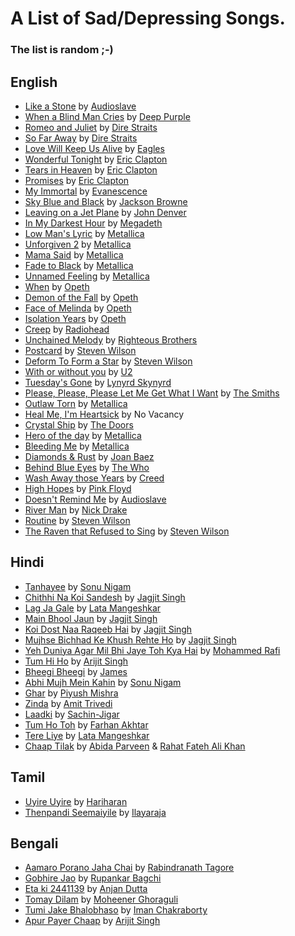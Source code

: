 # A List of Sad/Depressing Songs.
### The list is random ;-)

<!-- The list start from here -->
<!-- _PLACEHOLDER_ -->

## English

* [Like a Stone](https://www.youtube.com/watch?v=4zdoXgGnKdc) by [Audioslave](https://en.wikipedia.org/wiki/Audioslave)
* [When a Blind Man Cries](https://www.youtube.com/watch?v=9_Iq9CWuqMM) by [Deep Purple](http://en.wikipedia.org/wiki/Deep_Purple)
* [Romeo and Juliet](https://www.youtube.com/watch?v=mxfjSnMN88U) by [Dire Straits](http://en.wikipedia.org/wiki/Dire_Straits)
* [So Far Away](https://www.youtube.com/watch?v=2AA64eCt2zs) by [Dire Straits](http://en.wikipedia.org/wiki/Dire_Straits)
* [Love Will Keep Us Alive](https://www.youtube.com/watch?v=ljrB3M2IEqw) by [Eagles](http://en.wikipedia.org/wiki/Eagles_%28band%29)
* [Wonderful Tonight](https://www.youtube.com/watch?v=xl7Hd2r0LOs) by [Eric Clapton](http://en.wikipedia.org/wiki/Eric_Clapton)
* [Tears in Heaven](https://www.youtube.com/watch?v=JxPj3GAYYZ0) by [Eric Clapton](http://en.wikipedia.org/wiki/Eric_Clapton)
* [Promises](https://www.youtube.com/watch?v=IuZkUftTwKo) by [Eric Clapton](http://en.wikipedia.org/wiki/Eric_Clapton)
* [My Immortal](https://www.youtube.com/watch?v=5anLPw0Efmo) by [Evanescence](http://en.wikipedia.org/wiki/Evanescence)
* [Sky Blue and Black](https://www.youtube.com/watch?v=ZaT04YFgAIY) by [Jackson Browne](http://en.wikipedia.org/wiki/Jackson_Browne)
* [Leaving on a Jet Plane](https://www.youtube.com/watch?v=f4hsC0nRvZM) by [John Denver](http://en.wikipedia.org/wiki/John_Denver)
* [In My Darkest Hour](https://www.youtube.com/watch?v=S6LL5iA6y9o) by [Megadeth](http://en.wikipedia.org/wiki/Megadeth)
* [Low Man's Lyric](https://www.youtube.com/watch?v=k2Qq_tBhDsQ) by [Metallica](http://en.wikipedia.org/wiki/Metallica)
* [Unforgiven 2](https://www.youtube.com/watch?v=G-Bn_kD6QN4) by [Metallica](http://en.wikipedia.org/wiki/Metallica)
* [Mama Said](https://www.youtube.com/watch?v=4FKYsUEuvIo) by [Metallica](http://en.wikipedia.org/wiki/Metallica)
* [Fade to Black](https://www.youtube.com/watch?v=WEQnzs8wl6E) by [Metallica](http://en.wikipedia.org/wiki/Metallica)
* [Unnamed Feeling](https://www.youtube.com/watch?v=NTU6NLovI_Q) by [Metallica](http://en.wikipedia.org/wiki/Metallica)
* [When](https://www.youtube.com/watch?v=ZjkNe4UkYSs) by [Opeth](http://en.wikipedia.org/wiki/Opeth)
* [Demon of the Fall](https://www.youtube.com/watch?v=fT_waNzdKMg) by [Opeth](http://en.wikipedia.org/wiki/Opeth)
* [Face of Melinda](https://www.youtube.com/watch?v=WGg155CcGKE) by [Opeth](http://en.wikipedia.org/wiki/Opeth)
* [Isolation Years](https://www.youtube.com/watch?v=KDpyzdhUktg) by [Opeth](http://en.wikipedia.org/wiki/Opeth)
* [Creep](https://www.youtube.com/watch?v=XFkzRNyygfk) by [Radiohead](http://en.wikipedia.org/wiki/Radiohead)
* [Unchained Melody](https://www.youtube.com/watch?v=zrK5u5W8afc) by [Righteous Brothers](http://en.wikipedia.org/wiki/The_Righteous_Brothers)
* [Postcard](https://www.youtube.com/watch?v=hVng38pfXd4) by [Steven Wilson](http://en.wikipedia.org/wiki/Steven_Wilson)
* [Deform To Form a Star](https://www.youtube.com/watch?v=En9ibmBvPJI) by [Steven Wilson](http://en.wikipedia.org/wiki/Steven_Wilson)
* [With or without you](https://www.youtube.com/watch?v=EzeDqRhM09w) by [U2](http://en.wikipedia.org/wiki/U2)
* [Tuesday's Gone](https://www.youtube.com/watch?v=iFNbTdLfBwQ) by [Lynyrd Skynyrd](http://en.wikipedia.org/wiki/Lynyrd_Skynyrd)
* [Please, Please, Please Let Me Get What I Want](https://www.youtube.com/watch?v=H1uJiVeGwMQ) by [The Smiths](https://en.wikipedia.org/wiki/The_Smiths)
* [Outlaw Torn](https://www.youtube.com/watch?v=yIkSOx6kkMY) by [Metallica](http://en.wikipedia.org/wiki/Metallica)
* [Heal Me, I'm Heartsick](https://www.youtube.com/watch?v=MK3p-zjHszg) by No Vacancy
* [Crystal Ship](https://www.youtube.com/watch?v=LLkGsfOfgUw) by [The Doors](https://en.wikipedia.org/wiki/The_Doors)
* [Hero of the day](https://www.youtube.com/watch?v=XkfO8c8MlKU) by [Metallica](http://en.wikipedia.org/wiki/Metallica)
* [Bleeding Me](https://www.youtube.com/watch?v=ftV_XepIwpo) by [Metallica](http://en.wikipedia.org/wiki/Metallica)
* [Diamonds & Rust](https://www.youtube.com/watch?v=dcaZi_G3xVs) by [Joan Baez](https://en.wikipedia.org/wiki/Joan_Baez)
* [Behind Blue Eyes](https://www.youtube.com/watch?v=BfuWXRZe9yA) by [The Who](https://en.wikipedia.org/wiki/The_Who)
* [Wash Away those Years](https://youtu.be/KpFN28K-3Tk) by [Creed](https://en.wikipedia.org/wiki/Creed_(band))
* [High Hopes](https://www.youtube.com/watch?v=7jMlFXouPk8) by [Pink Floyd](https://en.wikipedia.org/wiki/Pink_Floyd)
* [Doesn't Remind Me](https://www.youtube.com/watch?v=lBFdX37Qpnk) by [Audioslave](https://www.youtube.com/watch?v=lBFdX37Qpnk)
* [River Man](https://www.youtube.com/watch?v=o9VtfyqgiFE) by [Nick Drake](https://en.wikipedia.org/wiki/Nick_Drake)
* [Routine](https://www.youtube.com/watch?v=sh5mWzKlhQY) by [Steven Wilson](http://en.wikipedia.org/wiki/Steven_Wilson)
* [The Raven that Refused to Sing](https://www.youtube.com/watch?v=u4XevlloPY4) by [Steven Wilson](http://en.wikipedia.org/wiki/Steven_Wilson)

## Hindi

* [Tanhayee](https://www.youtube.com/watch?v=ZkwaiIGoyT4) by [Sonu Nigam](http://en.wikipedia.org/wiki/Sonu_Nigam)
* [Chithhi Na Koi Sandesh](https://www.youtube.com/watch?v=f90CT615SWA) by [Jagjit Singh](http://en.wikipedia.org/wiki/Jagjit_Singh)
* [Lag Ja Gale](https://www.youtube.com/watch?v=TFr6G5zveS8) by [Lata Mangeshkar](http://en.wikipedia.org/wiki/Lata_Mangeshkar)
* [Main Bhool Jaun](https://www.youtube.com/watch?v=GV9GZhLtjX8) by [Jagjit Singh](http://en.wikipedia.org/wiki/Jagjit_Singh)
* [Koi Dost Naa Raqeeb Hai](https://www.youtube.com/watch?v=Dl88aEa59-A) by [Jagjit Singh](http://en.wikipedia.org/wiki/Jagjit_Singh)
* [Mujhse Bichhad Ke Khush Rehte Ho](https://www.youtube.com/watch?v=cjAetsaKBHE) by [Jagjit Singh](http://en.wikipedia.org/wiki/Jagjit_Singh)
* [Yeh Duniya Agar Mil Bhi Jaye Toh Kya Hai](https://www.youtube.com/watch?v=t8f7bukIUWU) by [Mohammed Rafi](http://en.wikipedia.org/wiki/Mohammed_Rafi)
* [Tum Hi Ho](https://www.youtube.com/watch?v=Umqb9KENgmk) by [Arijit Singh](https://en.wikipedia.org/wiki/Arijit_Singh)
* [Bheegi Bheegi](https://www.youtube.com/watch?v=aSNLwPPyrgo) by [James](https://en.wikipedia.org/wiki/James_(musician))
* [Abhi Mujh Mein Kahin](https://www.youtube.com/watch?v=vjbj51SRgys) by [Sonu Nigam](http://en.wikipedia.org/wiki/Sonu_Nigam)
* [Ghar](https://www.youtube.com/watch?v=bfk6AzvyX4k) by [Piyush Mishra](https://en.wikipedia.org/wiki/Piyush_Mishra)
* [Zinda](https://www.youtube.com/watch?v=cgHLvt0rxmM) by [Amit Trivedi](https://en.wikipedia.org/wiki/Amit_Trivedi)
* [Laadki](https://www.youtube.com/watch?v=5U9uP6riAZM) by [Sachin-Jigar](https://en.wikipedia.org/wiki/Sachin%E2%80%93Jigar)
* [Tum Ho Toh](https://www.youtube.com/watch?v=I3rQkFFqCiI) by [Farhan Akhtar](https://en.wikipedia.org/wiki/Farhan_Akhtar)
* [Tere Liye](https://www.youtube.com/watch?v=jo6iAkSoraY) by [Lata Mangeshkar](http://en.wikipedia.org/wiki/Lata_Mangeshkar)
* [Chaap Tilak](https://www.youtube.com/watch?v=7SDrjwtfKMk) by [Abida Parveen](https://en.wikipedia.org/wiki/Abida_Parveen) & [Rahat Fateh Ali Khan](https://en.wikipedia.org/wiki/Rahat_Fateh_Ali_Khan)


## Tamil

* [Uyire Uyire](https://www.youtube.com/watch?v=OyVCEXIA9Wg) by [Hariharan](https://en.wikipedia.org/wiki/Hariharan_(singer))
* [Thenpandi Seemaiyile](https://www.youtube.com/watch?v=k37HXtgaj5s) by [Ilayaraja](https://en.wikipedia.org/wiki/Ilaiyaraaja)

## Bengali

* [Aamaro Porano Jaha Chai](https://www.youtube.com/watch?v=RL67hLm_TYU) by [Rabindranath Tagore](https://en.wikipedia.org/wiki/Rabindranath_Tagore)
* [Gobhire Jao](https://www.youtube.com/watch?v=wHL8LDDcYsE) by [Rupankar Bagchi](https://en.wikipedia.org/wiki/Rupankar_Bagchi)
* [Eta ki 2441139](https://www.youtube.com/watch?v=WYSq5VdWCgU) by [Anjan Dutta](https://en.wikipedia.org/wiki/Anjan_Dutt)
* [Tomay Dilam](https://www.youtube.com/watch?v=Ddzoxb0dGtI) by [Moheener Ghoraguli](https://en.wikipedia.org/wiki/Moheener_Ghoraguli)
* [Tumi Jake Bhalobhaso](https://www.youtube.com/watch?v=NfrxSSpfjTY) by [Iman Chakraborty](https://en.wikipedia.org/wiki/Iman_Chakraborty)
* [Apur Payer Chaap](https://www.youtube.com/watch?v=Rm0lQRu5hxY) by [Arijit Singh](https://en.wikipedia.org/wiki/Arijit_Singh)
